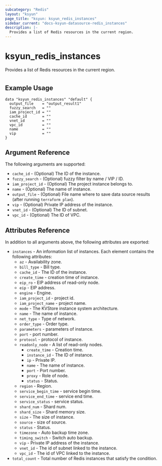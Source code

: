 ```yaml
---
subcategory: "Redis"
layout: "ksyun"
page_title: "ksyun: ksyun_redis_instances"
sidebar_current: "docs-ksyun-datasource-redis_instances"
description: |-
  Provides a list of Redis resources in the current region.
---
```


# ksyun_redis_instances

Provides a list of Redis resources in the current region.

#

## Example Usage

```hcl
data "ksyun_redis_instances" "default" {
  output_file    = "output_result1"
  fuzzy_search   = ""
  iam_project_id = ""
  cache_id       = ""
  vnet_id        = ""
  vpc_id         = ""
  name           = ""
  vip            = ""
}
```

## Argument Reference

The following arguments are supported:

* `cache_id` - (Optional) The ID of the instance.
* `fuzzy_search` - (Optional) fuzzy filter by name / VIP / ID.
* `iam_project_id` - (Optional) The project instance belongs to.
* `name` - (Optional) The name of instance.
* `output_file` - (Optional) File name where to save data source results (after running `terraform plan`).
* `vip` - (Optional) Private IP address of the instance.
* `vnet_id` - (Optional) The ID of subnet.
* `vpc_id` - (Optional) The ID of VPC.

## Attributes Reference

In addition to all arguments above, the following attributes are exported:

* `instances` - An information list of instances. Each element contains the following attributes:
  * `az` - Availability zone.
  * `bill_type` - Bill type.
  * `cache_id` - The ID of the instance.
  * `create_time` - creation time of instance.
  * `eip_ro` - EIP address of read-only node.
  * `eip` - EIP address.
  * `engine` - Engine.
  * `iam_project_id` - project id.
  * `iam_project_name` - project name.
  * `mode` - The KVStore instance system architecture.
  * `name` - The name of instance.
  * `net_type` - Type of network.
  * `order_type` - Order type.
  * `parameters` - parameters of instance.
  * `port` - port number.
  * `protocol` - protocol of instance.
  * `readonly_node` - A list of read-only nodes.
    * `create_time` - Creation time.
    * `instance_id` - The ID of instance.
    * `ip` - Private IP.
    * `name` - The name of instance.
    * `port` - Port number.
    * `proxy` - Role of node.
    * `status` - Status.
  * `region` - Region.
  * `service_begin_time` - service begin time.
  * `service_end_time` - service end time.
  * `service_status` - service status.
  * `shard_num` - Shard num.
  * `shard_size` - Shard memory size.
  * `size` - The size of instance.
  * `source` - size of source.
  * `status` - Status.
  * `timezone` - Auto backup time zone.
  * `timing_switch` - Switch auto backup.
  * `vip` - Private IP address of the instance.
  * `vnet_id` - The id of subnet linked to the instance.
  * `vpc_id` - The id of VPC linked to the instance.
* `total_count` - Total number of Redis instances that satisfy the condition.


